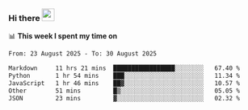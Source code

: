 ### Hi there <a href="https://www.gautamkrishnar.com/"><img src="https://media.giphy.com/media/hvRJCLFzcasrR4ia7z/giphy.gif" width="25px"></a>

📊 **This week I spent my time on**

<!--START_SECTION:waka-->

```txt
From: 23 August 2025 - To: 30 August 2025

Markdown     11 hrs 21 mins  █████████████████░░░░░░░░   67.40 %
Python       1 hr 54 mins    ███░░░░░░░░░░░░░░░░░░░░░░   11.34 %
JavaScript   1 hr 46 mins    ██▓░░░░░░░░░░░░░░░░░░░░░░   10.57 %
Other        51 mins         █▒░░░░░░░░░░░░░░░░░░░░░░░   05.05 %
JSON         23 mins         ▓░░░░░░░░░░░░░░░░░░░░░░░░   02.32 %
```

<!--END_SECTION:waka-->
